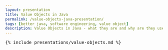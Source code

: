 ```yaml
---
layout: presentation
title: Value Objects in Java
permalink: /value-objects-java-presentation/
tags: [better java, software engineering, value object]
description: Value Objects in Java - what they are and why are they useful
---
```


<pre>{% include presentations/value-objects.md %}</pre>
